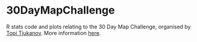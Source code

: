 # 30DayMapChallenge
R stats code and plots relating to the 30 Day Map Challenge, organised by [Topi Tjukanov](https://twitter.com/tjukanov). More information [here](https://github.com/tjukanovt/30DayMapChallenge).<br>
